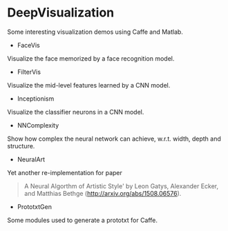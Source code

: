 # DeepVisualization

Some interesting visualization demos using Caffe and Matlab. 

 - FaceVis

  Visualize the face memorized by a face recognition model.

 - FilterVis

  Visualize the mid-level features learned by a CNN model.

 - Inceptionism
 
  Visualize the classifier neurons in a CNN model.

 - NNComplexity
 
  Show how complex the neural network can achieve, w.r.t. width, depth and structure.

 - NeuralArt

  Yet another re-implementation for paper
> A Neural Algorthm of Artistic Style' by Leon Gatys, Alexander Ecker, and Matthias Bethge (http://arxiv.org/abs/1508.06576).

 - PrototxtGen
 
  Some modules used to generate a prototxt for Caffe.
